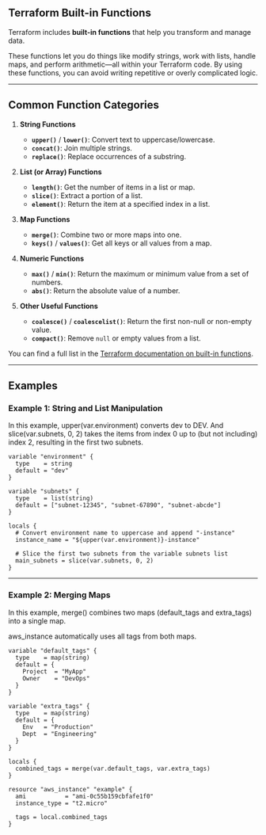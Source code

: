 
## Terraform Built-in Functions

Terraform includes **built-in functions** that help you transform and manage data. 

These functions let you do things like modify strings, work with lists, handle maps, and perform arithmetic—all within your Terraform code. By using these functions, you can avoid writing repetitive or overly complicated logic.

---

## Common Function Categories

1. **String Functions**  
   - **`upper()`** / **`lower()`**: Convert text to uppercase/lowercase.  
   - **`concat()`**: Join multiple strings.  
   - **`replace()`**: Replace occurrences of a substring.

2. **List (or Array) Functions**  
   - **`length()`**: Get the number of items in a list or map.  
   - **`slice()`**: Extract a portion of a list.  
   - **`element()`**: Return the item at a specified index in a list.

3. **Map Functions**  
   - **`merge()`**: Combine two or more maps into one.  
   - **`keys()`** / **`values()`**: Get all keys or all values from a map.

4. **Numeric Functions**  
   - **`max()`** / **`min()`**: Return the maximum or minimum value from a set of numbers.  
   - **`abs()`**: Return the absolute value of a number.

5. **Other Useful Functions**  
   - **`coalesce()`** / **`coalescelist()`**: Return the first non-null or non-empty value.  
   - **`compact()`**: Remove `null` or empty values from a list.

You can find a full list in the [Terraform documentation on built-in functions](https://developer.hashicorp.com/terraform/language/functions).

---

## Examples

### Example 1: String and List Manipulation

In this example, upper(var.environment) converts dev to DEV. And slice(var.subnets, 0, 2) takes the items from index 0 up to (but not including) index 2, resulting in the first two subnets.

```hcl
variable "environment" {
  type    = string
  default = "dev"
}

variable "subnets" {
  type    = list(string)
  default = ["subnet-12345", "subnet-67890", "subnet-abcde"]
}

locals {
  # Convert environment name to uppercase and append "-instance"
  instance_name = "${upper(var.environment)}-instance"

  # Slice the first two subnets from the variable subnets list
  main_subnets = slice(var.subnets, 0, 2)
}

```

---

### Example 2: Merging Maps

In this example, merge() combines two maps (default_tags and extra_tags) into a single map.

aws_instance automatically uses all tags from both maps.

```hcl
variable "default_tags" {
  type    = map(string)
  default = {
    Project  = "MyApp"
    Owner    = "DevOps"
  }
}

variable "extra_tags" {
  type    = map(string)
  default = {
    Env   = "Production"
    Dept  = "Engineering"
  }
}

locals {
  combined_tags = merge(var.default_tags, var.extra_tags)
}

resource "aws_instance" "example" {
  ami           = "ami-0c55b159cbfafe1f0"
  instance_type = "t2.micro"

  tags = local.combined_tags
}

```
